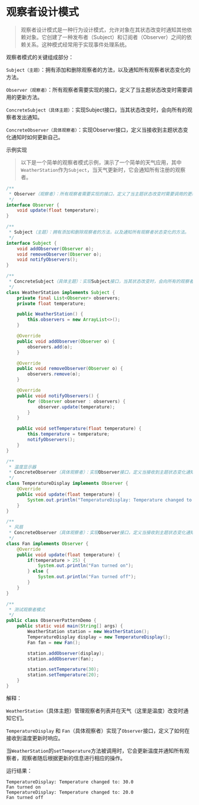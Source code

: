 # 观察者设计模式

> 观察者设计模式是一种行为设计模式，允许对象在其状态改变时通知其他依赖对象。它创建了一种发布者（Subject）和订阅者（Observer）之间的依赖关系。这种模式经常用于实现事件处理系统。

观察者模式的关键组成部分：

`Subject（主题）`：拥有添加和删除观察者的方法，以及通知所有观察者状态变化的方法。

`Observer（观察者）`：所有观察者需要实现的接口，定义了当主题状态改变时需要调用的更新方法。

`ConcreteSubject（具体主题）`：实现Subject接口，当其状态改变时，会向所有的观察者发出通知。

`ConcreteObserver（具体观察者）`：实现Observer接口，定义当接收到主题状态变化通知时如何更新自己。

示例实现

> 以下是一个简单的观察者模式示例，演示了一个简单的天气应用，其中`WeatherStation`作为`Subject`，当天气更新时，它会通知所有注册的观察者。

```java
/**
 * Observer（观察者）：所有观察者需要实现的接口，定义了当主题状态改变时需要调用的更新方法。
 */
interface Observer {
    void update(float temperature);
}

/**
 * Subject（主题）：拥有添加和删除观察者的方法，以及通知所有观察者状态变化的方法。
 */
interface Subject {
    void addObserver(Observer o);
    void removeObserver(Observer o);
    void notifyObservers();
}

/**
 * ConcreteSubject（具体主题）：实现Subject接口，当其状态改变时，会向所有的观察者发出通知。
 */
class WeatherStation implements Subject {
    private final List<Observer> observers;
    private float temperature;

    public WeatherStation() {
        this.observers = new ArrayList<>();
    }

    @Override
    public void addObserver(Observer o) {
        observers.add(o);
    }

    @Override
    public void removeObserver(Observer o) {
        observers.remove(o);
    }

    @Override
    public void notifyObservers() {
        for (Observer observer : observers) {
            observer.update(temperature);
        }
    }

    public void setTemperature(float temperature) {
        this.temperature = temperature;
        notifyObservers();
    }
}

/**
 * 温度显示器
 * ConcreteObserver（具体观察者）：实现Observer接口，定义当接收到主题状态变化通知时如何更新自己。
 */
class TemperatureDisplay implements Observer {
    @Override
    public void update(float temperature) {
        System.out.println("TemperatureDisplay: Temperature changed to: " + temperature);
    }
}

/**
 * 风扇
 * ConcreteObserver（具体观察者）：实现Observer接口，定义当接收到主题状态变化通知时如何更新自己。
 */
class Fan implements Observer {
    @Override
    public void update(float temperature) {
        if(temperature > 25) {
            System.out.println("Fan turned on");
        } else {
            System.out.println("Fan turned off");
        }
    }
}

/**
 * 测试观察者模式
 */
public class ObserverPatternDemo {
    public static void main(String[] args) {
        WeatherStation station = new WeatherStation();
        TemperatureDisplay display = new TemperatureDisplay();
        Fan fan = new Fan();

        station.addObserver(display);
        station.addObserver(fan);

        station.setTemperature(30);
        station.setTemperature(20);
    }
}
```

解释：

`WeatherStation`（具体主题）管理观察者列表并在天气（这里是温度）改变时通知它们。

`TemperatureDisplay` 和 `Fan`（具体观察者）实现了`Observer`接口，定义了如何在接收到温度更新时响应。

当`WeatherStation`的`setTemperature`方法被调用时，它会更新温度并通知所有观察者，观察者随后根据更新的信息进行相应的操作。

运行结果：

```
TemperatureDisplay: Temperature changed to: 30.0
Fan turned on
TemperatureDisplay: Temperature changed to: 20.0
Fan turned off
```